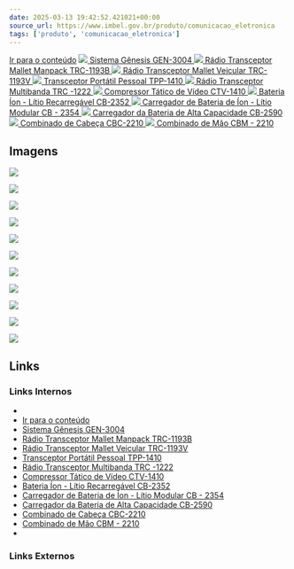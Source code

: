 ```yaml
---
date: 2025-03-13 19:42:52.421021+00:00
source_url: https://www.imbel.gov.br/produto/comunicacao_eletronica
tags: ['produto', 'comunicacao_eletronica']
---
```


[](https://www.imbel.gov.br/produto/comunicacao_eletronica)
[Ir para o conteúdo](https://www.imbel.gov.br/produto/comunicacao_eletronica#conteudo)
[ ![](https://www.imbel.gov.br/storage/produto/102-1690912325.png) Sistema Gênesis GEN-3004 ](https://www.imbel.gov.br/produto/comunicacao_eletronica/102)
[ ![](https://www.imbel.gov.br/storage/produto/67-1690907932.png) Rádio Transceptor Mallet Manpack TRC-1193B ](https://www.imbel.gov.br/produto/comunicacao_eletronica/67)
[ ![](https://www.imbel.gov.br/storage/produto/68-1690907089.png) Rádio Transceptor Mallet Veicular TRC-1193V ](https://www.imbel.gov.br/produto/comunicacao_eletronica/68)
[ ![](https://www.imbel.gov.br/storage/produto/63-1680606513.png) Transceptor Portátil Pessoal TPP-1410 ](https://www.imbel.gov.br/produto/comunicacao_eletronica/63)
[ ![](https://www.imbel.gov.br/storage/produto/70-1680608575.png) Rádio Transceptor Multibanda TRC -1222 ](https://www.imbel.gov.br/produto/comunicacao_eletronica/70)
[ ![](https://www.imbel.gov.br/storage/produto/64-1680606780.png) Compressor Tático de Vídeo CTV-1410 ](https://www.imbel.gov.br/produto/comunicacao_eletronica/64)
[ ![](https://www.imbel.gov.br/storage/produto/71-1680609926.png) Bateria Íon - Lítio Recarregável CB-2352 ](https://www.imbel.gov.br/produto/comunicacao_eletronica/71)
[ ![](https://www.imbel.gov.br/storage/produto/73-1680610498.png) Carregador de Bateria de Íon - Lítio Modular CB - 2354 ](https://www.imbel.gov.br/produto/comunicacao_eletronica/73)
[ ![](https://www.imbel.gov.br/storage/produto/76-1680611455.png) Carregador da Bateria de Alta Capacidade CB-2590 ](https://www.imbel.gov.br/produto/comunicacao_eletronica/76)
[ ![](https://www.imbel.gov.br/storage/produto/82-1680615184.png) Combinado de Cabeça CBC-2210 ](https://www.imbel.gov.br/produto/comunicacao_eletronica/82)
[ ![](https://www.imbel.gov.br/storage/produto/83-1680689417.png) Combinado de Mão CBM - 2210 ](https://www.imbel.gov.br/produto/comunicacao_eletronica/83)
[ ](https://www.imbel.gov.br/produto/comunicacao_eletronica#home)


## Imagens

![](https://www.imbel.gov.br/storage/produto/102-1690912325.png)

![](https://www.imbel.gov.br/storage/produto/67-1690907932.png)

![](https://www.imbel.gov.br/storage/produto/68-1690907089.png)

![](https://www.imbel.gov.br/storage/produto/63-1680606513.png)

![](https://www.imbel.gov.br/storage/produto/70-1680608575.png)

![](https://www.imbel.gov.br/storage/produto/64-1680606780.png)

![](https://www.imbel.gov.br/storage/produto/71-1680609926.png)

![](https://www.imbel.gov.br/storage/produto/73-1680610498.png)

![](https://www.imbel.gov.br/storage/produto/76-1680611455.png)

![](https://www.imbel.gov.br/storage/produto/82-1680615184.png)

![](https://www.imbel.gov.br/storage/produto/83-1680689417.png)



## Links

### Links Internos

- [](https://www.imbel.gov.br/produto/comunicacao_eletronica)
- [Ir para o conteúdo](https://www.imbel.gov.br/produto/comunicacao_eletronica#conteudo)
- [Sistema Gênesis GEN-3004](https://www.imbel.gov.br/produto/comunicacao_eletronica/102)
- [Rádio Transceptor Mallet Manpack TRC-1193B](https://www.imbel.gov.br/produto/comunicacao_eletronica/67)
- [Rádio Transceptor Mallet Veicular TRC-1193V](https://www.imbel.gov.br/produto/comunicacao_eletronica/68)
- [Transceptor Portátil Pessoal TPP-1410](https://www.imbel.gov.br/produto/comunicacao_eletronica/63)
- [Rádio Transceptor Multibanda TRC -1222](https://www.imbel.gov.br/produto/comunicacao_eletronica/70)
- [Compressor Tático de Vídeo CTV-1410](https://www.imbel.gov.br/produto/comunicacao_eletronica/64)
- [Bateria Íon - Lítio Recarregável CB-2352](https://www.imbel.gov.br/produto/comunicacao_eletronica/71)
- [Carregador de Bateria de Íon - Lítio Modular CB - 2354](https://www.imbel.gov.br/produto/comunicacao_eletronica/73)
- [Carregador da Bateria de Alta Capacidade CB-2590](https://www.imbel.gov.br/produto/comunicacao_eletronica/76)
- [Combinado de Cabeça CBC-2210](https://www.imbel.gov.br/produto/comunicacao_eletronica/82)
- [Combinado de Mão CBM - 2210](https://www.imbel.gov.br/produto/comunicacao_eletronica/83)
- [](https://www.imbel.gov.br/produto/comunicacao_eletronica#home)

### Links Externos



